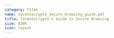 ```yaml
---
category: files
name: torontocrypto_secure_browsing_guide.pdf
title: TorontoCrypto's Guide to Secure Browsing
size: 838K
icon: layout
---
```

